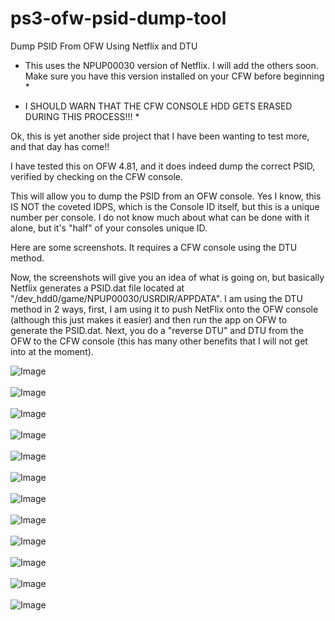 # ps3-ofw-psid-dump-tool
Dump PSID From OFW Using Netflix and DTU

* This uses the NPUP00030 version of Netflix. I will add the others soon. Make sure you have this version installed on your CFW before beginning *

* I SHOULD WARN THAT THE CFW CONSOLE HDD GETS ERASED DURING THIS PROCESS!!! *

Ok, this is yet another side project that I have been wanting to test more, and that day has come!!

I have tested this on OFW 4.81, and it does indeed dump the correct PSID, verified by checking on the CFW console.

This will allow you to dump the PSID from an OFW console. Yes I know, this IS NOT the coveted IDPS, which is the Console ID itself, but this is a unique number per console. I do not know much about what can be done with it alone, but it's "half" of your consoles unique ID.

Here are some screenshots. It requires a CFW console using the DTU method.

Now, the screenshots will give you an idea of what is going on, but basically Netflix generates a PSID.dat file located at "/dev_hdd0/game/NPUP00030/USRDIR/APPDATA". I am using the DTU method in 2 ways, first, I am using it to push NetFlix onto the OFW console (although this just makes it easier) and then run the app on OFW to generate the PSID.dat. Next, you do a "reverse DTU" and DTU from the OFW to the CFW console (this has many other benefits that I will not get into at the moment).


![Image](http://i.imgur.com/8R2yFxD.png)
<br/><br/>
![Image](http://i.imgur.com/1GbG1Us.png)
<br/><br/>
![Image](http://i.imgur.com/oadtw6k.png)
<br/><br/>
![Image](http://i.imgur.com/U7r4j3Z.png)
<br/><br/>
![Image](http://i.imgur.com/whzQ8ov.png)
<br/><br/>
![Image](http://i.imgur.com/NHcUawN.png)
<br/><br/>
![Image](http://i.imgur.com/xqHC2tF.png)
<br/><br/>
![Image](http://i.imgur.com/VL4leTH.png)
<br/><br/>
![Image](http://i.imgur.com/2MVvhC5.png)
<br/><br/>
![Image](http://i.imgur.com/MMeZxpn.png)
<br/><br/>
![Image](http://i.imgur.com/NVY7FAj.png)
<br/><br/>
![Image](http://i.imgur.com/lkZHeeX.png)
<br/><br/>

